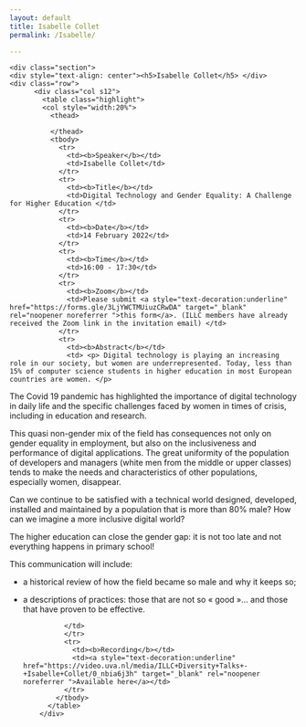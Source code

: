 ```yaml
---
layout: default
title: Isabelle Collet
permalink: /Isabelle/

---
```


<div class="container">

    <div class="section">
    <div style="text-align: center"><h5>Isabelle Collet</h5> </div>
    <div class="row">
          <div class="col s12">
            <table class="highlight">
			<col style="width:20%">
              <thead>
         
              </thead>
              <tbody>
                <tr>
                  <td><b>Speaker</b></td>
                  <td>Isabelle Collet</td>
                </tr>
                <tr>
                  <td><b>Title</b></td>
                  <td>Digital Technology and Gender Equality: A Challenge for Higher Education </td>
                </tr>
                <tr>
                  <td><b>Date</b></td>
                  <td>14 February 2022</td>
                </tr>
                <tr>
                  <td><b>Time</b></td>
                  <td>16:00 - 17:30</td>
                </tr>
				<tr>
                  <td><b>Zoom</b></td>
                  <td>Please submit <a style="text-decoration:underline" href="https://forms.gle/3LjYWCTMUiuzCRwDA" target="_blank" rel="noopener noreferrer ">this form</a>. (ILLC members have already received the Zoom link in the invitation email) </td>
                </tr>
				<tr>
                  <td><b>Abstract</b></td>
                  <td> <p> Digital technology is playing an increasing role in our society, but women are underrepresented. Today, less than 15% of computer science students in higher education in most European countries are women. </p>

<p>The Covid 19 pandemic has highlighted the importance of digital technology in daily life and the specific challenges faced by women in times of crisis, including in education and research.</p>

<p>This quasi non-gender mix of the field has consequences not only on gender equality in employment, but also on the inclusiveness and performance of digital applications. The great uniformity of the population of developers and managers (white men from the middle or upper classes) tends to make the needs and characteristics of other populations, especially women, disappear. </p>

<p>Can we continue to be satisfied with a technical world designed, developed, installed and maintained by a population that is more than 80% male? How can we imagine a more inclusive digital world?</p>

<p>The higher education can close the gender gap: it is not too late and not everything happens in primary school!</p>

<p>This communication will include:</p>

- a historical review of how the field became so male and why it keeps so; <br>

- a descriptions of practices: those that are not so « good »... and those that have proven to be effective.

				</td>
                </tr>
				<tr>
                  <td><b>Recording</b></td>
                  <td><a style="text-decoration:underline" href="https://video.uva.nl/media/ILLC+Diversity+Talks+-+Isabelle+Collet/0_nbia6j3h" target="_blank" rel="noopener noreferrer ">Available here</a></td>
                </tr>				
              </tbody>
            </table>
          </div>
    </div>
</div> 
</div>
